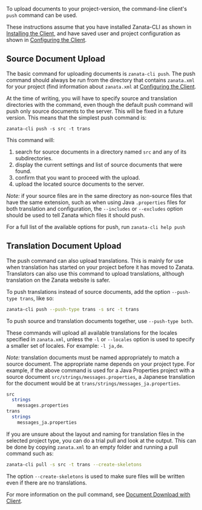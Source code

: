 To upload documents to your project-version, the command-line client's `push` command can be used.

These instructions assume that you have installed Zanata-CLI as shown in [Installing the Client](/#installation), and have saved user and project configuration as shown in [Configuring the Client](/configuration).



## Source Document Upload

The basic command for uploading documents is `zanata-cli push`. The push command should always be run from the directory that contains `zanata.xml` for your project (find information about `zanata.xml` at [Configuring the Client](/configuration).

At the time of writing, you will have to specify source and translation directories with the command, even though the default push command will push only source documents to the server. This will be fixed in a future version. This means that the simplest push command is:

`zanata-cli push -s src -t trans`

This command will:

 1. search for source documents in a directory named `src` and any of its subdirectories.
 1. display the current settings and list of source documents that were found.
 1. confirm that you want to proceed with the upload.
 1. upload the located source documents to the server.

*Note:* if your source files are in the same directory as non-source files that have the same extension, such as when using Java `.properties` files for both translation and configuration, the `--includes` or `--excludes` option should be used to tell Zanata which files it should push.

For a full list of the available options for push, run `zanata-cli help push`


## Translation Document Upload

The push command can also upload translations. This is mainly for use when translation has started on your project before it has moved to Zanata. Translators can also use this command to upload translations, although translation on the Zanata website is safer.

To push translations instead of source documents, add the option `--push-type trans`, like so:

```bash
zanata-cli push --push-type trans -s src -t trans
```

To push source and translation documents together, use `--push-type both`.

These commands will upload all available translations for the locales specified in `zanata.xml`, unless the `-l` or `--locales` option is used to specify a smaller set of locales. For example: `-l ja,de`.

*Note:* translation documents must be named appropriately to match a source document. The appropriate name depends on your project type. For example, if the above command is used for a Java Properties project with a source document `src/strings/messages.properties`, a Japanese translation for the document would be at `trans/strings/messages_ja.properties`.

```bash
src
  strings
    messages.properties
trans
  strings
    messages_ja.properties
```

If you are unsure about the layout and naming for translation files in the selected project type, you can do a trial pull and look at the output. This can be done by copying `zanata.xml` to an empty folder and running a pull command such as:

```bash
zanata-cli pull -s src -t trans --create-skeletons
```

The option `--create-skeletons` is used to make sure files will be written even if there are no translations.

For more information on the pull command, see [Document Download with Client](/commands/pull).
